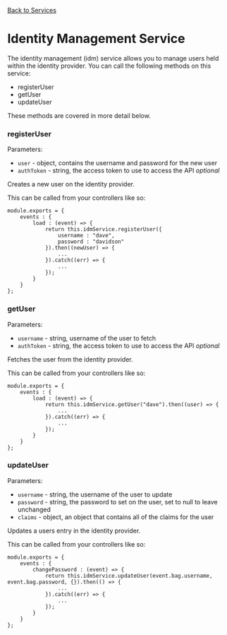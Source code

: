 [Back to Services](/documentation/services)

# Identity Management Service

The identity management (idm) service allows you to manage users held within the identity provider. You can call the following methods on this service:

*   registerUser
*   getUser
*   updateUser

These methods are covered in more detail below.

### registerUser

Parameters:

*   `user` - object, contains the username and password for the new user
*   `authToken` - string, the access token to use to access the API *optional*

Creates a new user on the identity provider.

This can be called from your controllers like so:

```
module.exports = {
	events : {
		load : (event) => {
			return this.idmService.registerUser({
				username : "dave",
				password : "davidson"
			}).then((newUser) => {
				...
			}).catch((err) => {
				...
			});
		}
	}
};
```

### getUser

Parameters:

*   `username` - string, username of the user to fetch
*   `authToken` - string, the access token to use to access the API *optional*

Fetches the user from the identity provider.

This can be called from your controllers like so:

```
module.exports = {
	events : {
		load : (event) => {
			return this.idmService.getUser("dave").then((user) => {
				...
			}).catch((err) => {
				...
			});
		}
	}
};
```

### updateUser

Parameters:

*   `username` - string, the username of the user to update
*   `password` - string, the password to set on the user, set to null to leave unchanged
*   `claims` - object, an object that contains all of the claims for the user

Updates a users entry in the identity provider.

This can be called from your controllers like so:

```
module.exports = {
	events : {
		changePassword : (event) => {
			return this.idmService.updateUser(event.bag.username, event.bag.password, {}).then(() => {
				...
			}).catch((err) => {
				...
			});
		}
	}
};
```